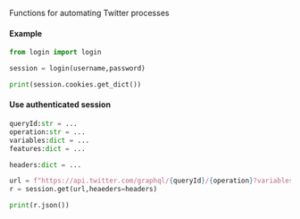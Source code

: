 Functions for automating Twitter processes


#### Example
```python
from login import login

session = login(username,password)

print(session.cookies.get_dict())
```

#### Use authenticated session 
```python
queryId:str = ...
operation:str = ...
variables:dict = ...
features:dict = ...

headers:dict = ...

url = f"https://api.twitter.com/graphql/{queryId}/{operation}?variables={variables}&features={features}"
r = session.get(url,heaeders=headers)

print(r.json())
```
